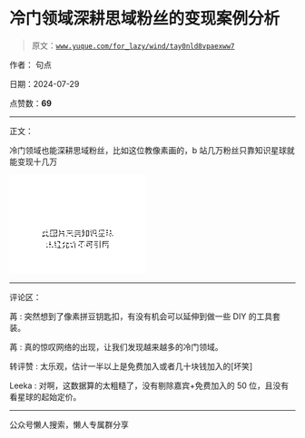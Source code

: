 # 冷门领域深耕思域粉丝的变现案例分析

> 原文：[`www.yuque.com/for_lazy/wind/tay0nld8vpaexww7`](https://www.yuque.com/for_lazy/wind/tay0nld8vpaexww7)

作者： 句点

日期：2024-07-29

点赞数：**69**

* * *

正文：

冷门领域也能深耕思域粉丝，比如这位教像素画的，b 站几万粉丝只靠知识星球就能变现十几万

![](img/80f188390c6b6adab992140dce65fe9d.png "None")

* * *

评论区：

苒 : 突然想到了像素拼豆钥匙扣，有没有机会可以延伸到做一些 DIY 的工具套装。

苒 : 真的惊叹网络的出现，让我们发现越来越多的冷门领域。

转评赞 : 太乐观，估计一半以上是免费加入或者几十块钱加入的[坏笑]

Leeka : 对啊，这数据算的太粗糙了，没有剔除嘉宾+免费加入的 50 位，且没有看星球的起始定价。

* * *

公众号懒人搜索，懒人专属群分享